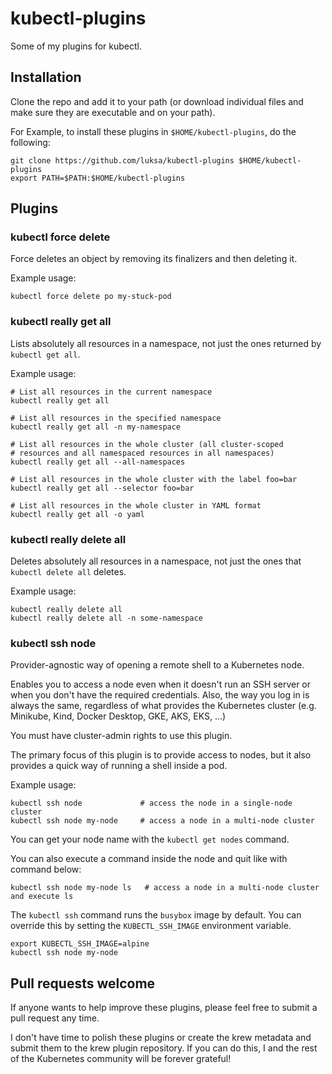 # kubectl-plugins

Some of my plugins for kubectl.

## Installation

Clone the repo and add it to your path (or download individual files and make sure they are executable and on your
path).

For Example, to install these plugins in `$HOME/kubectl-plugins`, do the following:

```shell
git clone https://github.com/luksa/kubectl-plugins $HOME/kubectl-plugins
export PATH=$PATH:$HOME/kubectl-plugins
```

## Plugins

### kubectl force delete

Force deletes an object by removing its finalizers and then deleting it.

Example usage:

```shell
kubectl force delete po my-stuck-pod
```

### kubectl really get all

Lists absolutely all resources in a namespace, not just the ones returned by `kubectl get all`.

Example usage:

```shell
# List all resources in the current namespace
kubectl really get all

# List all resources in the specified namespace
kubectl really get all -n my-namespace

# List all resources in the whole cluster (all cluster-scoped 
# resources and all namespaced resources in all namespaces)
kubectl really get all --all-namespaces

# List all resources in the whole cluster with the label foo=bar
kubectl really get all --selector foo=bar

# List all resources in the whole cluster in YAML format
kubectl really get all -o yaml
```

### kubectl really delete all

Deletes absolutely all resources in a namespace, not just the ones that `kubectl delete all` deletes.

Example usage:

```shell
kubectl really delete all
kubectl really delete all -n some-namespace
```

### kubectl ssh node

Provider-agnostic way of opening a remote shell to a Kubernetes node.

Enables you to access a node even when it doesn't run an SSH server or
when you don't have the required credentials. Also, the way you log in
is always the same, regardless of what provides the Kubernetes cluster
(e.g. Minikube, Kind, Docker Desktop, GKE, AKS, EKS, ...)

You must have cluster-admin rights to use this plugin.

The primary focus of this plugin is to provide access to nodes, but it
also provides a quick way of running a shell inside a pod.

Example usage:

```shell
kubectl ssh node             # access the node in a single-node cluster 
kubectl ssh node my-node     # access a node in a multi-node cluster
```

You can get your node name with the `kubectl get nodes` command.

You can also execute a command inside the node and quit like with command below:

```shell
kubectl ssh node my-node ls   # access a node in a multi-node cluster and execute ls
```

The `kubectl ssh` command runs the `busybox` image by default. You can
override this by setting the `KUBECTL_SSH_IMAGE` environment variable.

```shell
export KUBECTL_SSH_IMAGE=alpine
kubectl ssh node my-node
```


## Pull requests welcome

If anyone wants to help improve these plugins, please feel free to
submit a pull request any time.

I don't have time to polish these plugins or create the krew
metadata and submit them to the krew plugin repository. If you
can do this, I and the rest of the Kubernetes community will
be forever grateful!

